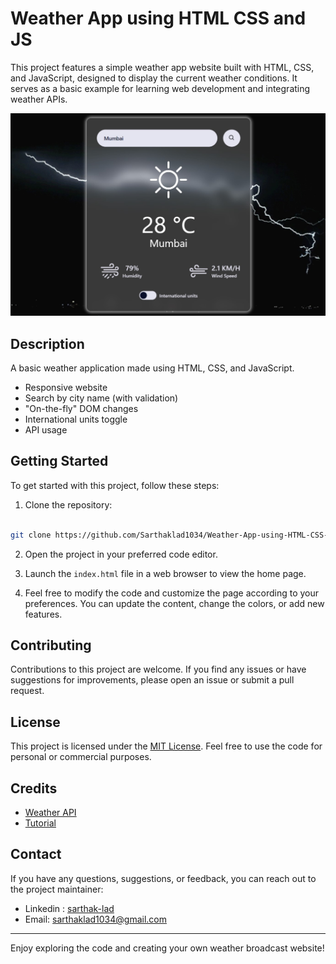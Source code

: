 # Weather App using HTML CSS and JS

This project features a simple weather app website built with HTML, CSS, and JavaScript, designed to display the current weather conditions. It serves as a basic example for learning web development and integrating weather APIs.

![Website preview 1](/images/preview1.jpg)

## Description

A basic weather application made using HTML, CSS, and JavaScript. 
* Responsive website
* Search by city name (with validation)
* "On-the-fly" DOM changes
* International units toggle
* API usage

## Getting Started

To get started with this project, follow these steps:

1. Clone the repository:

```bash

git clone https://github.com/Sarthaklad1034/Weather-App-using-HTML-CSS-and-JS.git
```

2. Open the project in your preferred code editor.

3. Launch the `index.html` file in a web browser to view the home page.

4. Feel free to modify the code and customize the page according to your preferences. You can update the content, change the colors, or add new features.

## Contributing

Contributions to this project are welcome. If you find any issues or have suggestions for improvements, please open an issue or submit a pull request.

## License

This project is licensed under the [MIT License](LICENSE). Feel free to use the code for personal or commercial purposes.

## Credits
* [Weather API](https://openweathermap.org/api)
* [Tutorial](https://youtu.be/MIYQR-Ybrn4?si=WNdA4WnE4HuPoPJX)

## Contact

If you have any questions, suggestions, or feedback, you can reach out to the project maintainer:

- Linkedin : [sarthak-lad](https://linkedin.com/in/sarthak-lad)
- Email: [sarthaklad1034@gmail.com](mailto:sarthaklad1034@gmail.com)

---

Enjoy exploring the code and creating your own weather broadcast website!
